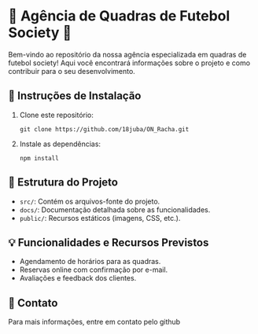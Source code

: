 # 🌟 Agência de Quadras de Futebol Society 🌟

Bem-vindo ao repositório da nossa agência especializada em quadras de futebol society! Aqui você encontrará informações sobre o projeto e como contribuir para o seu desenvolvimento.

## 🚀 Instruções de Instalação

1. Clone este repositório:
   ```
   git clone https://github.com/18juba/ON_Racha.git
   ```

2. Instale as dependências:
   ```
   npm install
   ```

## 📂 Estrutura do Projeto

- `src/`: Contém os arquivos-fonte do projeto.
- `docs/`: Documentação detalhada sobre as funcionalidades.
- `public/`: Recursos estáticos (imagens, CSS, etc.).

## 💡 Funcionalidades e Recursos Previstos

- Agendamento de horários para as quadras.
- Reservas online com confirmação por e-mail.
- Avaliações e feedback dos clientes.

## 📧 Contato

Para mais informações, entre em contato pelo github
